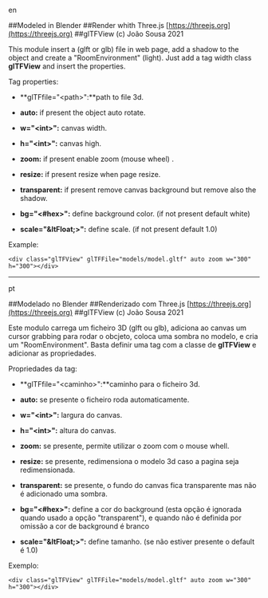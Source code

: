 en

##Modeled in Blender
##Render whith Three.js [https://threejs.org](https://threejs.org)
##glTFView (c) João Sousa 2021

This module insert a (glft or glb) file in web page, add a shadow to the object and create a "RoomEnvironment" (light). Just add a tag width class **glTFView** and insert the properties.

Tag properties:

*  **glTFfile="&lt;path&gt;":**path to file 3d.

*  **auto:** if present the object auto rotate.
 
*  **w="&lt;int&gt;":** canvas width.
 
*  **h="&lt;int&gt;":** canvas high.
 
*  **zoom:** if present enable zoom (mouse wheel) .
 
*  **resize:** if present resize when page resize.
 
*  **transparent:** if present remove canvas background but remove also the shadow.
 
*  **bg="&lt;#hex&gt;":** define background color. (if not present default white)

*  **scale="&ltFloat;&gt;":** define scale. (if not present default 1.0)

Example:

`<div class="glTFView" glTFFile="models/model.gltf" auto zoom w="300" h="300"></div> `

---
pt

##Modelado no Blender
##Renderizado com Three.js [https://threejs.org](https://threejs.org)
##glTFView (c) João Sousa 2021


Este modulo carrega um ficheiro 3D (glft ou glb), adiciona ao canvas um cursor grabbing para rodar o obcjeto, coloca uma sombra no modelo, e cria um "RoomEnvironment". Basta definir uma tag com a classe de **glTFView** e adicionar as propriedades.

Propriedades da tag:

*  **glTFfile="&lt;caminho&gt;":**caminho para o ficheiro 3d.

*  **auto:** se presente o ficheiro roda automaticamente.
 
*  **w="&lt;int&gt;":** largura do canvas.
 
*  **h="&lt;int&gt;":** altura do canvas.
 
*  **zoom:** se presente, permite utilizar o zoom com o mouse whell.
 
*  **resize:** se presente, redimensiona o modelo 3d caso a pagina seja redimensionada.
 
*  **transparent:** se presente, o fundo do canvas fica transparente mas não é adicionado uma sombra.
 
*  **bg="&lt;#hex&gt;":** define a cor do background (esta opção é ignorada quando usado a opção "transparent"), e quando não é definida por omissão a cor de background é branco

*  **scale="&ltFloat;&gt;":** define tamanho. (se não estiver presente o default é 1.0)

Exemplo:

`<div class="glTFView" glTFFile="models/model.gltf" auto zoom w="300" h="300"></div> `